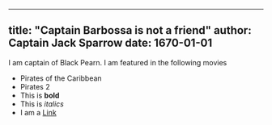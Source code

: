 ---
title: "Captain Barbossa is not a friend"
author: Captain Jack Sparrow
date: 1670-01-01
----

I am captain of Black Pearn. I am featured in the following movies

- Pirates of the Caribbean
- Pirates 2
- This is **bold**
- This is *italics*
- I am a [Link](http://apple.com)